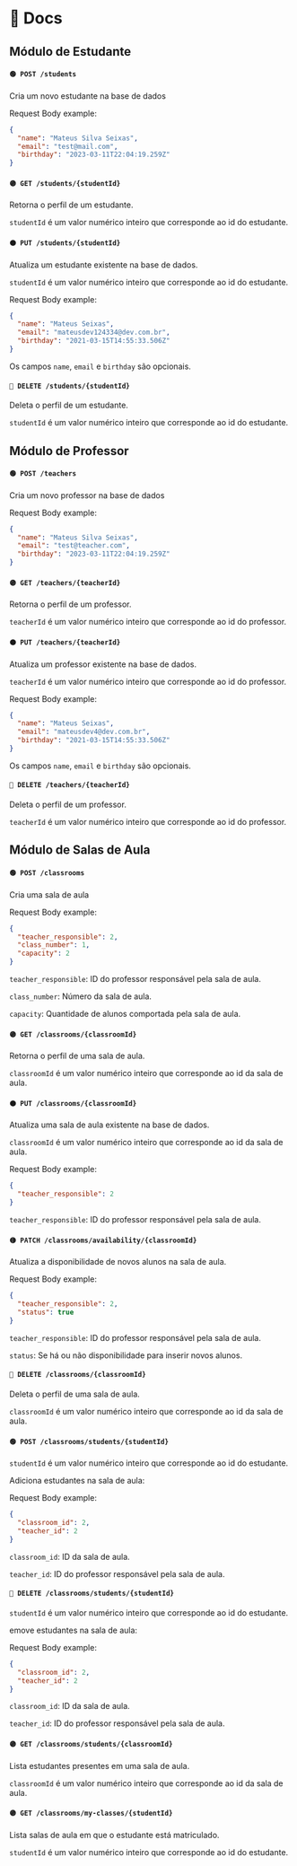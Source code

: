 # 📕 Docs

## Módulo de Estudante

#### `🟢 POST /students`

Cria um novo estudante na base de dados

Request Body example:

```json
{
  "name": "Mateus Silva Seixas",
  "email": "test@mail.com",
  "birthday": "2023-03-11T22:04:19.259Z"
}
```

#### `🟣 GET /students/{studentId}`

Retorna o perfil de um estudante.

`studentId` é um valor numérico inteiro que corresponde ao id do estudante.

#### `🟠 PUT /students/{studentId}`

Atualiza um estudante existente na base de dados.

`studentId` é um valor numérico inteiro que corresponde ao id do estudante.

Request Body example:

```json
{
  "name": "Mateus Seixas",
  "email": "mateusdev124334@dev.com.br",
  "birthday": "2021-03-15T14:55:33.506Z"
}
```

Os campos `name`, `email` e `birthday` são opcionais.

#### `🔴 DELETE /students/{studentId}`

Deleta o perfil de um estudante.

`studentId` é um valor numérico inteiro que corresponde ao id do estudante.

## Módulo de Professor

#### `🟢 POST /teachers`

Cria um novo professor na base de dados

Request Body example:

```json
{
  "name": "Mateus Silva Seixas",
  "email": "test@teacher.com",
  "birthday": "2023-03-11T22:04:19.259Z"
}
```

#### `🟣 GET /teachers/{teacherId}`

Retorna o perfil de um professor.

`teacherId` é um valor numérico inteiro que corresponde ao id do professor.

#### `🟠 PUT /teachers/{teacherId}`

Atualiza um professor existente na base de dados.

`teacherId` é um valor numérico inteiro que corresponde ao id do professor.

Request Body example:

```json
{
  "name": "Mateus Seixas",
  "email": "mateusdev4@dev.com.br",
  "birthday": "2021-03-15T14:55:33.506Z"
}
```

Os campos `name`, `email` e `birthday` são opcionais.

#### `🔴 DELETE /teachers/{teacherId}`

Deleta o perfil de um professor.

`teacherId` é um valor numérico inteiro que corresponde ao id do professor.

## Módulo de Salas de Aula

#### `🟢 POST /classrooms`

Cria uma sala de aula

Request Body example:

```json
{
  "teacher_responsible": 2,
  "class_number": 1,
  "capacity": 2
}
```

`teacher_responsible`: ID do professor responsável pela sala de aula.

`class_number`: Número da sala de aula.

`capacity`: Quantidade de alunos comportada pela sala de aula.

#### `🟣 GET /classrooms/{classroomId}`

Retorna o perfil de uma sala de aula.

`classroomId` é um valor numérico inteiro que corresponde ao id da sala de aula.

#### `🟠 PUT /classrooms/{classroomId}`

Atualiza uma sala de aula existente na base de dados.

`classroomId` é um valor numérico inteiro que corresponde ao id da sala de aula.

Request Body example:

```json
{
  "teacher_responsible": 2
}
```

`teacher_responsible`: ID do professor responsável pela sala de aula.

#### `🟡 PATCH /classrooms/availability/{classroomId}`

Atualiza a disponibilidade de novos alunos na sala de aula.

Request Body example:

```json
{
  "teacher_responsible": 2,
  "status": true
}
```

`teacher_responsible`: ID do professor responsável pela sala de aula.

`status`: Se há ou não disponibilidade para inserir novos alunos.

#### `🔴 DELETE /classrooms/{classroomId}`

Deleta o perfil de uma sala de aula.

`classroomId` é um valor numérico inteiro que corresponde ao id da sala de aula.

#### `🟢 POST /classrooms/students/{studentId}`

`studentId` é um valor numérico inteiro que corresponde ao id do estudante.

Adiciona estudantes na sala de aula:

Request Body example:

```json
{
  "classroom_id": 2,
  "teacher_id": 2
}
```

`classroom_id`: ID da sala de aula.

`teacher_id`: ID do professor responsável pela sala de aula.

#### `🔴 DELETE /classrooms/students/{studentId}`

`studentId` é um valor numérico inteiro que corresponde ao id do estudante.

emove estudantes na sala de aula:

Request Body example:

```json
{
  "classroom_id": 2,
  "teacher_id": 2
}
```

`classroom_id`: ID da sala de aula.

`teacher_id`: ID do professor responsável pela sala de aula.

#### `🟣 GET /classrooms/students/{classroomId}`

Lista estudantes presentes em uma sala de aula.

`classroomId` é um valor numérico inteiro que corresponde ao id da sala de aula.

#### `🟣 GET /classrooms/my-classes/{studentId}`

Lista salas de aula em que o estudante está matriculado.

`studentId` é um valor numérico inteiro que corresponde ao id do estudante.
